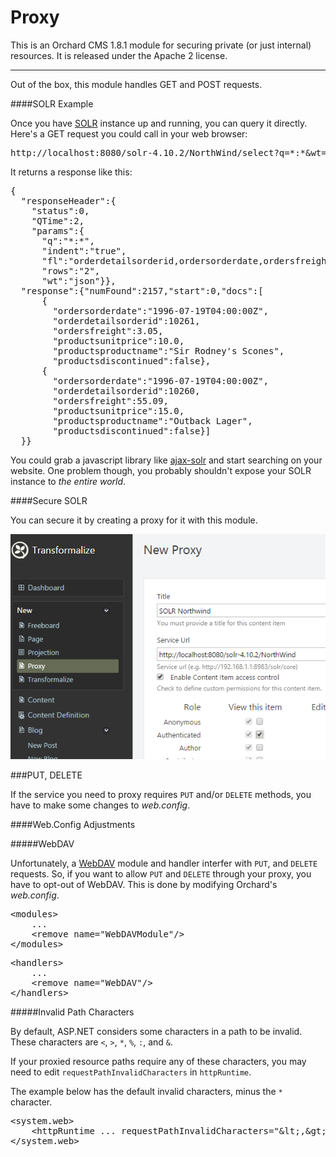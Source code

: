 Proxy
=====

This is an Orchard CMS 1.8.1 module for securing 
private (or just internal) resources.  It is 
released under the Apache 2 license.

---

Out of the box, this module handles GET and POST 
requests.

####SOLR Example

Once you have [SOLR](http://lucene.apache.org/solr/) instance up and running, you can query 
it directly.  Here's a GET request you could call in your web browser:

<pre class="prettyprint" lang="bash">
http://localhost:8080/solr-4.10.2/NorthWind/select?q=*:*&wt=json&rows=2&fl=orderdetailsorderid,ordersorderdate,ordersfreight,productsunitprice,productsproductname,productsdiscontinued
</pre>

It returns a response like this:

<pre class="prettyprint" lang="js">
{
  &quot;responseHeader&quot;:{
    &quot;status&quot;:0,
    &quot;QTime&quot;:2,
    &quot;params&quot;:{
      &quot;q&quot;:&quot;*:*&quot;,
      &quot;indent&quot;:&quot;true&quot;,
      &quot;fl&quot;:&quot;orderdetailsorderid,ordersorderdate,ordersfreight,productsunitprice,productsproductname,productsdiscontinued&quot;,
      &quot;rows&quot;:&quot;2&quot;,
      &quot;wt&quot;:&quot;json&quot;}},
  &quot;response&quot;:{&quot;numFound&quot;:2157,&quot;start&quot;:0,&quot;docs&quot;:[
      {
        &quot;ordersorderdate&quot;:&quot;1996-07-19T04:00:00Z&quot;,
        &quot;orderdetailsorderid&quot;:10261,
        &quot;ordersfreight&quot;:3.05,
        &quot;productsunitprice&quot;:10.0,
        &quot;productsproductname&quot;:&quot;Sir Rodney&#39;s Scones&quot;,
        &quot;productsdiscontinued&quot;:false},
      {
        &quot;ordersorderdate&quot;:&quot;1996-07-19T04:00:00Z&quot;,
        &quot;orderdetailsorderid&quot;:10260,
        &quot;ordersfreight&quot;:55.09,
        &quot;productsunitprice&quot;:15.0,
        &quot;productsproductname&quot;:&quot;Outback Lager&quot;,
        &quot;productsdiscontinued&quot;:false}]
  }}
</pre>

You could grab a javascript library like [ajax-solr](https://github.com/evolvingweb/ajax-solr/wiki) 
and start searching on your website.  One problem though, you 
probably shouldn't expose your SOLR instance to _the entire world_.

####Secure SOLR

You can secure it by creating a proxy for it with this module.

![Create SOLR Proxy](Content/ReadMe/Proxy1.png "Create SOLR Proxy")

###PUT, DELETE

If the service you need to proxy requires `PUT` and/or `DELETE`
methods, you have to make some changes to _web.config_.

####Web.Config Adjustments

#####WebDAV

Unfortunately, a [WebDAV](http://en.wikipedia.org/wiki/WebDAV) 
module and handler interfer with `PUT`, and `DELETE` requests.
So, if you want to allow `PUT` and `DELETE` through 
your proxy, you have to opt-out of WebDAV. This is done 
by modifying Orchard's _web.config_.

<pre class="prettyprint" lang="xml">
&lt;modules&gt;
    ...
    &lt;remove name=&quot;WebDAVModule&quot;/&gt;
&lt;/modules&gt;
</pre>

<pre class="prettyprint" lang="xml">
&lt;handlers&gt;
    ...
    &lt;remove name=&quot;WebDAV&quot;/&gt;
&lt;/handlers&gt;
</pre>

#####Invalid Path Characters

By default, ASP.NET considers some characters in 
a path to be invalid. These characters are `<`, `>`, `*`, `%`, `:`, and `&`.

If your proxied resource paths require any of these 
characters, you may need to edit `requestPathInvalidCharacters` 
in `httpRuntime`.

The example below 
has the default invalid characters, 
minus the `*` character.

<pre class="prettyprint" lang="xml">
&lt;system.web&gt;
    &lt;httpRuntime ... requestPathInvalidCharacters=&quot;&amp;lt;,&amp;gt;,%,:,&amp;amp;&quot; /&gt;
&lt;/system.web&gt;
</pre>
